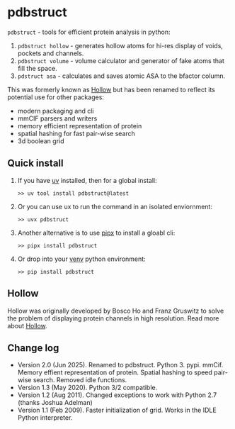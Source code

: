 
  # pdbstruct

`pdbstruct` - tools for efficient protein analysis in python:

1. `pdbstruct hollow` - generates hollow atoms for hi-res display of voids, pockets and channels.
2. `pdbstruct volume` - volume calculator and generator of fake atoms that fill the space.
3. `pdstruct asa` - calculates and saves atomic ASA to the bfactor column.

This was formerly known as [Hollow](https://github.com/boscoh/hollow) but has been renamed to reflect its potential use for other packages:

- modern packaging and cli
- mmCIF parsers and writers
- memory efficient representation of protein
- spatial hashing for fast pair-wise search
- 3d boolean grid


## Quick install

1. If you have [uv](https://docs.astral.sh/uv/) installed, then for a global install:

       >> uv tool install pdbstruct@latest

2. Or you can use ux to run the command in an isolated enviornment:

       >> uvx pdbstruct

4. Another alternative is to use [pipx](https://github.com/pypa/pipx) to install a gloabl cli:

       >> pipx install pdbstruct

5. Or drop into your [venv](https://docs.python.org/3/library/venv.html) python environment:

       >> pip install pdbstruct

  ## Hollow

Hollow was originally developed by Bosco Ho and Franz Gruswitz to solve the problem of displaying protein channels in high resolution. Read more about [Hollow](https://boscoh.github.io/hollow/).

  ## Change log

- Version 2.0 (Jun 2025). Renamed to pdbstruct. Python 3. pypi. mmCif. Memory effient
    representation of protein. Spatial hashing to speed pair-wise
    search. Removed idle functions.
- Version 1.3 (May 2020). Python 3/2 compatible.</li>
- Version 1.2 (Aug 2011). Changed exceptions to work with Python 2.7
    (thanks Joshua Adelman)
- Version 1.1 (Feb 2009). Faster initialization of grid. Works in the
    IDLE Python interpreter.
